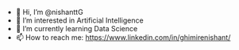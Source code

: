 - 👋 Hi, I’m @nishanttG
- 👀 I’m interested in Artificial Intelligence 
- 🌱 I’m currently learning Data Science
- 📫 How to reach me: https://www.linkedin.com/in/ghimirenishant/

<!---
nishanttG/nishanttG is a ✨ special ✨ repository because its `README.md` (this file) appears on your GitHub profile.
You can click the Preview link to take a look at your changes.
--->
